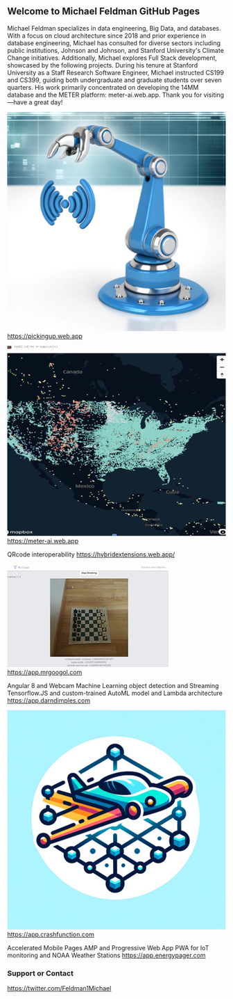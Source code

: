 ## Welcome to Michael Feldman GitHub Pages
Michael Feldman specializes in data engineering, Big Data, and databases. With a focus on cloud architecture since 2018 and prior experience in database engineering, Michael has consulted for diverse sectors including public institutions, Johnson and Johnson, and Stanford University's Climate Change initiatives. Additionally, Michael explores Full Stack development, showcased by the following projects. During his tenure at Stanford University as a Staff Research Software Engineer, Michael instructed CS199 and CS399, guiding both undergraduate and graduate students over seven quarters. His work primarily concentrated on developing the 14MM database and the METER platform: meter-ai.web.app. Thank you for visiting—have a great day!

![Angular 18 Audio Robotics and cognition engines](/images/pickingup.webp)
<a href="https://pickingup.web.app/">https://pickingup.web.app</a>

![Angular 16 Global Methane Infrastructure Locations](/images/meterai.png)
<a href="https://meter-ai.web.app">https://meter-ai.web.app</a>

QRcode interoperability
<a href="https://hybridextensions.web.app/">https://hybridextensions.web.app/</a>

![Angular 9 and Webcam and Tensorflow.JS and custom-trained AutoML model for Machine Learning classification OpenCV mobilenet 2.1.0](/images/mrgoogol.png)
<a href="https://app.mrgoogol.com">https://app.mrgoogol.com</a>

Angular 8 and Webcam Machine Learning object detection and Streaming Tensorflow.JS and custom-trained AutoML model and Lambda architecture
<a href="https://app.darndimples.com">https://app.darndimples.com</a>

![Angular 5 and Firebase Realtime Database and Firestore and Mapbox Geo-coordinates and BigQuery and back-end SQL server engine simulators](/images/0crashes.webp)
<a href="https://app.crashfunction.com">https://app.crashfunction.com</a>

Accelerated Mobile Pages AMP and Progressive Web App PWA for IoT monitoring and NOAA Weather Stations
<a href="https://app.energypager.com">https://app.energypager.com</a>


### Support or Contact

https://twitter.com/Feldman1Michael
